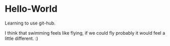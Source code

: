 # Hello-World
Learning to use git-hub.


I think that swimming feels  like flying, if we could fly probably it would feel a little different. :)
